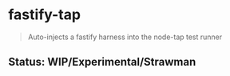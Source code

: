 # fastify-tap

> Auto-injects a fastify harness into the node-tap test runner

## Status: WIP/Experimental/Strawman

